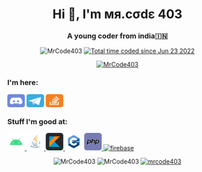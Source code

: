 <h1 align="center">Hi 👋, I'm мя.cσdε 403</h1>
<h3 align="center">A young coder from india🇮🇳</h3>

<p align="center"> <img src="https://komarev.com/ghpvc/?username=MrCode403&label=Profile%20views&color=0e75b6&style=flat" alt="MrCode403" /> <a href="https://wakatime.com/@46922930-ba6d-4706-bfb7-221933d10842"><img src="https://wakatime.com/badge/user/46922930-ba6d-4706-bfb7-221933d10842.svg" alt="Total time coded since Jun 23 2022" /></a> </p>

<p align="center"> <a href="https://github.com/ryo-ma/github-profile-trophy"><img src="https://github-profile-trophy.vercel.app/?username=MrCode403&row=1" alt="MrCode403" /></a> </p>



<h3 align="left">I'm here:</h3>
<p align="left">
<a href="https://discordapp.com/users/442551893638512660" target="blank"><img align="center" src="https://raw.githubusercontent.com/edent/SuperTinyIcons/master/images/svg/discord.svg" alt="9613353" height="30" width="40" /></a>
<a href="https://t.me/MrCode_403" target="blank"><img align="center" src="https://raw.githubusercontent.com/edent/SuperTinyIcons/master/images/svg/telegram.svg" alt="9613353" height="30" width="40" /></a>
<a href="https://stackoverflow.com/users/9613353" target="blank"><img align="center" src="https://raw.githubusercontent.com/edent/SuperTinyIcons/master/images/svg/stackoverflow.svg" alt="9613353" height="30" width="40" /></a>
</p>

<h3 align="left">Stuff I'm good at:</h3>
<p align="left">

<a href="https://developer.android.com" target="_blank"> <img src="https://raw.githubusercontent.com/edent/SuperTinyIcons/master/images/svg/android.svg" alt="android" width="40" height="40"/> </a>
<a href="https://www.java.com" target="_blank"> <img src="https://raw.githubusercontent.com/edent/SuperTinyIcons/master/images/svg/java.svg" alt="java" width="40" height="40"/> </a>
<a href="https://kotlinlang.org" target="_blank"> <img src="https://raw.githubusercontent.com/edent/SuperTinyIcons/master/images/svg/kotlin.svg" alt="kotlin" width="40" height="40"/> </a>
<a href="https://www.cplusplus.org/" tasrget="_blank"><img src="https://raw.githubusercontent.com/edent/SuperTinyIcons/master/images/svg/cplusplus.svg" alt="cpp" height="40" width="40" /></a>
<a href="https://www.php.com" target="_blank"> <img src="https://raw.githubusercontent.com/edent/SuperTinyIcons/master/images/svg/php.svg" alt="php" width="40" height="40"/> </a>
<a href="https://firebase.google.com/" target="_blank"> <img src="https://www.vectorlogo.zone/logos/firebase/firebase-icon.svg" alt="firebase" width="40" height="40"/> </a>
</p>

<p align="center">
<img src="https://github-readme-stats.vercel.app/api?username=MrCode403&show_icons=true&count_private=true&bg_color=00000000&text_color=808080&hide_border=true" alt="MrCode403" />
<img src="https://github-readme-streak-stats.herokuapp.com?user=MrCode403&theme=onedark&hide_border=true&background=00000000&stroke=80808080" alt="MrCode403" />
<a href="https://wakatime.com/@MrCode403"> <img src="https://github-readme-stats.vercel.app/api/wakatime?username=MrCode403&show_icons=true&layout=compact&bg_color=00000000&text_color=808080&hide_border=true" alt="mrcode403" /> </a>
</p>
